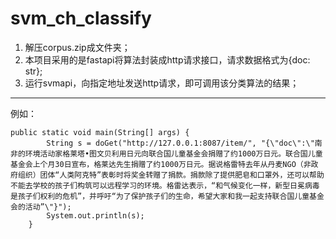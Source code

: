 # svm_ch_classify
1. 解压corpus.zip成文件夹；
2. 本项目采用的是fastapi将算法封装成http请求接口，请求数据格式为{doc: str};
3. 运行svmapi，向指定地址发送http请求，即可调用该分类算法的结果；
----
例如：
```
public static void main(String[] args) {
        String s = doGet("http://127.0.0.1:8087/item/", "{\"doc\":\"南非的环境活动家格莱塔•图文贝利用日元向联合国儿童基金会捐赠了约1000万日元。联合国儿童基金会上个月30日宣布，格莱达先生捐赠了约1000万日元。据说格雷特去年从丹麦NGO（非政府组织）团体“人类阿克特”表彰时将奖金转赠了捐款。捐款除了提供肥皂和口罩外，还可以帮助不能去学校的孩子们构筑可以远程学习的环境。格雷达表示，“和气候变化一样，新型日冕病毒是孩子们权利的危机”，并呼吁“为了保护孩子们的生命，希望大家和我一起支持联合国儿童基金会的活动”\"}");
        System.out.println(s);
    }
```
